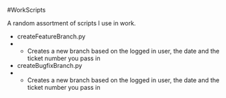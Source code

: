 #WorkScripts

A random assortment of scripts I use in work.

* createFeatureBranch.py
* * Creates a new branch based on the logged in user, the date and the ticket number you pass in
* createBugfixBranch.py
* * Creates a new branch based on the logged in user, the date and the ticket number you pass in
